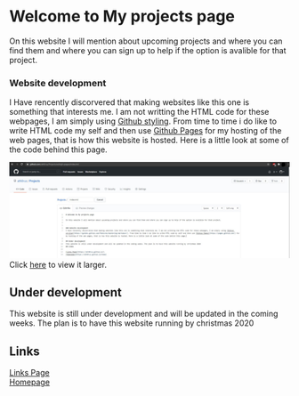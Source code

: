 # Welcome to My projects page

On this website I will mention about upcoming projects and where you can find them and where you can sign up to help if the option is avalible for that project. 


### Website development
I Have rencently discorvered that making websites like this one is something that interests me. I am not writting the HTML code for these webpages, I am simply using [Github styling](https://guides.github.com/features/mastering-markdown/). From time to time i do like to write HTML code my self and then use [Github Pages](https://pages.github.com/) for my hosting of the web pages, that is how this website is hosted. Here is a little look at some of the code behind this page.

![Backend code](/photos/Projects-backend-code.jpg)
Click [here](https://github.com/ath0rus/Projects/blob/gh-pages/photos/Projects-backend-code.jpg) to view it larger.

## Under development
This website is still under development and will be updated in the coming weeks. The plan is to have this website running by christmas 2020
## Links

[Links Page](https://ath0rus.github.io)\
[Homepage](https://ath0rus.github.io/Home)

